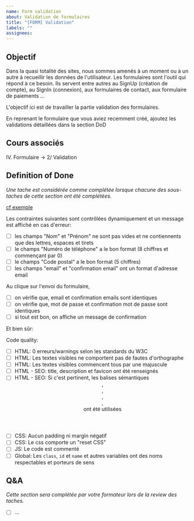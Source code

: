```yaml
---
name: Form validation
about: Validation de formulaires
title: "[FORM] Validation"
labels: ""
assignees:
---
```


## Objectif

Dans la quasi totalité des sites, nous sommes amenés à un moment ou à un autre à recueillir les données de
l'utilisateur. Les formulaires sont l'outil qui répond à ce besoin. Ils servent entre autres au SignUp (création de compte),
au SignIn (connexion), aux formulaires de contact, aux formulaire de paiements ...

L'objectif ici est de travailler la partie validation des formulaires.

En reprenant le formulaire que vous aviez recemment créé, ajoutez les validations détaillées dans la section DoD

## Cours associés

IV. Formulaire -> 2/ Validation

## Definition of Done

_Une tache est considérée comme complétée lorsque chacune des sous-taches de cette section ont été complétées._

[cf exemple](https://codephenix.fr/interface/cours/exercices/5-2-1-verification-form.gif)

Les contraintes suivantes sont contrôlées dynamiquement et un message est affiché en cas d'erreur:

- [ ] les champs "Nom" et "Prénom" ne sont pas vides et ne contiennents que des lettres, espaces et tirets
- [ ] le champs "Numéro de téléphone" a le bon format (8 chiffres et commençant par 0)
- [ ] le champs "Code postal" a le bon format (5 chiffres)
- [ ] les champs "email" et "confirmation email" ont un format d'adresse email

Au clique sur l'envoi du formulaire,

- [ ] on vérifie que, email et confirmation emails sont identiques
- [ ] on vérifie que, mot de passe et confirmation mot de passe sont identiques
- [ ] si tout est bon, on affiche un message de confirmation

Et bien sûr:

<!-- CODE_QUALITY_START -->
Code quality:

- [ ] HTML: 0 erreurs/warnings selon les standards du W3C
- [ ] HTML: Les textes visibles ne comportent pas de fautes d'orthographe
- [ ] HTML: Les textes visibles commencent tous par une majuscule
- [ ] HTML - SEO: title, description et favicon ont été renseignés
- [ ] HTML - SEO: Si c'est pertinent, les balises sémantiques <header>, <footer>, <main>, <nav>, <section> ont été utilisées
- [ ] CSS: Aucun padding ni margin négatif
- [ ] CSS: Le css comporte un "reset CSS"
- [ ] JS: Le code est commenté
- [ ] Global: Les `class`, `id` et `name` et autres variables ont des noms respectables et porteurs de sens

<!-- CODE_QUALITY_END -->

## Q&A

_Cette section sera complétée par votre formateur lors de la review des taches._

- [ ] ...
